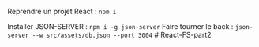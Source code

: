 Reprendre un projet React : `npm i`

Installer JSON-SERVER : `npm i -g json-server`
Faire tourner le back : `json-server --w src/assets/db.json --port 3004`
#   R e a c t - F S - p a r t 2  
 